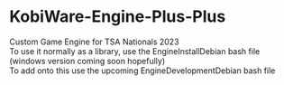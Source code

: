 # KobiWare-Engine-Plus-Plus
Custom Game Engine for TSA Nationals 2023  
To use it normally as a library, use the EngineInstallDebian bash file (windows version coming soon hopefully)  
To add onto this use the upcoming EngineDevelopmentDebian bash file  
